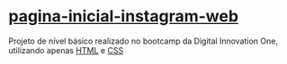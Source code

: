 # [pagina-inicial-instagram-web](https://rodrigojacques.github.io/pagina-inicial-instagram-web/)

Projeto de nível básico realizado no bootcamp da Digital Innovation One, utilizando apenas [HTML](https://www.w3schools.com/html/) e [CSS](https://www.w3schools.com/css/)
